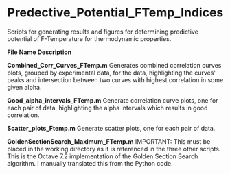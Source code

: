 # Predective_Potential_FTemp_Indices
Scripts for generating results and figures for determining predictive potential of F-Temperature for thermodynamic properties.

**File Name	Description**

**Combined_Corr_Curves_FTemp.m**	Generates combined correlation curves plots, grouped by experimental data, for the data, highlighting the curves' peaks and intersection between two curves with highest correlation in some given alpha.

**Good_alpha_intervals_FTemp.m**	Generate correlation curve plots, one for each pair of data, highlighting the alpha intervals which results in good correlation.

**Scatter_plots_Ftemp.m**	Generate scatter plots, one for each pair of data.

**GoldenSectionSearch_Maximum_FTemp.m**	IMPORTANT: This must be placed in the working directory as it is referenced in the three other scripts. This is the Octave 7.2 implementation of the Golden Section Search algorithm. I manually translated this from the Python code. 
